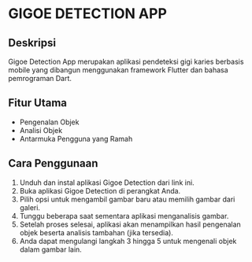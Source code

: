 # GIGOE DETECTION APP

## Deskripsi

Gigoe Detection App merupakan aplikasi pendeteksi gigi karies berbasis mobile yang dibangun menggunakan framework Flutter dan bahasa pemrograman Dart.

## Fitur Utama

- Pengenalan Objek
- Analisi Objek
- Antarmuka Pengguna yang Ramah

## Cara Penggunaan
1. Unduh dan instal aplikasi Gigoe Detection dari link ini.
2. Buka aplikasi Gigoe Detection di perangkat Anda.
3. Pilih opsi untuk mengambil gambar baru atau memilih gambar dari galeri.
4. Tunggu beberapa saat sementara aplikasi menganalisis gambar.
5. Setelah proses selesai, aplikasi akan menampilkan hasil pengenalan objek beserta analisis tambahan (jika tersedia).
6. Anda dapat mengulangi langkah 3 hingga 5 untuk mengenali objek dalam gambar lain.
